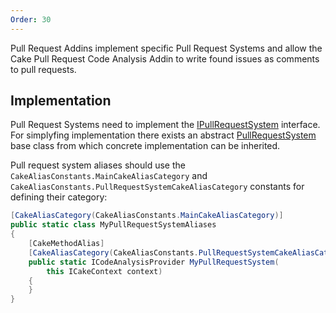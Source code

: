 ```yaml
---
Order: 30
---
```


Pull Request Addins implement specific Pull Request Systems and allow the Cake Pull Request Code Analysis Addin to write found issues as comments to pull requests.

## Implementation

Pull Request Systems need to implement the [IPullRequestSystem] interface.
For simplyfing implementation there exists an abstract [PullRequestSystem] base class from which concrete implementation can be inherited.

Pull request system aliases should use the `CakeAliasConstants.MainCakeAliasCategory` and  `CakeAliasConstants.PullRequestSystemCakeAliasCategory`
constants for defining their category:

```csharp
[CakeAliasCategory(CakeAliasConstants.MainCakeAliasCategory)]
public static class MyPullRequestSystemAliases
{
    [CakeMethodAlias]
    [CakeAliasCategory(CakeAliasConstants.PullRequestSystemCakeAliasCategory)]
    public static ICodeAnalysisProvider MyPullRequestSystem(
        this ICakeContext context)
    {
    }
}
```

[IPullRequestSystem]: ../../api/Cake.Prca.PullRequests/IPullRequestSystem
[PullRequestSystem]: ../../api/Cake.Prca.PullRequests/PullRequestSystem